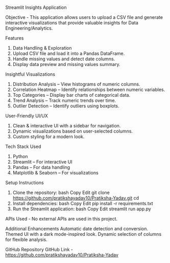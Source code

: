Streamlit Insights Application 

Objective - 
   This application allows users to upload a CSV file and generate interactive visualizations that provide valuable insights for Data Engineering/Analytics.

Features
  1. Data Handling & Exploration
  2. Upload CSV file and load it into a Pandas DataFrame.
  3. Handle missing values and detect date columns.
  4. Display data preview and missing values summary.

Insightful Visualizations
  1. Distribution Analysis – View histograms of numeric columns.
  2. Correlation Heatmap – Identify relationships between numeric variables.
  3. Top Categories – Display bar charts of categorical data.
  4. Trend Analysis – Track numeric trends over time.
  5. Outlier Detection – Identify outliers using boxplots.

User-Friendly UI/UX
  1. Clean & interactive UI with a sidebar for navigation.
  2. Dynamic visualizations based on user-selected columns.
  3. Custom styling for a modern look.

Tech Stack Used
  1. Python
  2. Streamlit – For interactive UI
  3. Pandas – For data handling
  4. Matplotlib & Seaborn – For visualizations
     
Setup Instructions
  1. Clone the repository:
      bash
      Copy
      Edit
      git clone <https://github.com/pratikshayadav10/Pratiksha-Yadav.git>
      cd <repository-folder>
  2. Install dependencies:
      bash
      Copy
      Edit
      pip install -r requirements.txt
  3. Run the Streamlit application:
      bash
      Copy
      Edit
      streamlit run app.py

APIs Used -
  No external APIs are used in this project.

Additional Enhancements
  Automatic date detection and conversion.
  Themed UI with a dark mode-inspired look.
  Dynamic selection of columns for flexible analysis.

GitHub Repository
  GitHub Link - https://github.com/pratikshayadav10/Pratiksha-Yadav
